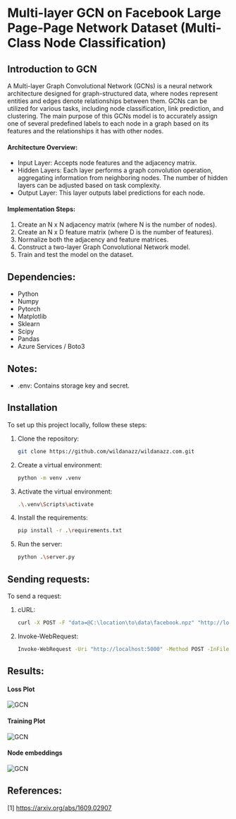 # Multi-layer GCN on Facebook Large Page-Page Network Dataset (Multi-Class Node Classification)

## Introduction to GCN
A Multi-layer Graph Convolutional Network (GCNs) is a neural network architecture designed for graph-structured data, where nodes represent entities and edges denote relationships between them. GCNs can be utilized for various tasks, including node classification, link prediction, and clustering. The main purpose of this GCNs model is to accurately assign one of several predefined labels to each node in a graph based on its features and the relationships it has with other nodes.
#### Architecture Overview:
- Input Layer: Accepts node features and the adjacency matrix.
- Hidden Layers: Each layer performs a graph convolution operation, aggregating information from neighboring nodes. The number of hidden layers can be adjusted based on task complexity.
- Output Layer: This layer outputs label predictions for each node.
#### Implementation Steps:
1. Create an N x N adjacency matrix (where N is the number of nodes).
2. Create an N x D feature matrix (where D is the number of features).
3. Normalize both the adjacency and feature matrices.
4. Construct a two-layer Graph Convolutional Network model.
5. Train and test the model on the dataset.

## Dependencies:
- Python
- Numpy
- Pytorch
- Matplotlib
- Sklearn
- Scipy
- Pandas
- Azure Services / Boto3

## Notes:
- .env: Contains storage key and secret.

## Installation
To set up this project locally, follow these steps:
1. Clone the repository:
   ```bash
   git clone https://github.com/wildanazz/wildanazz.com.git
2. Create a virtual environment:
   ```bash
   python -m venv .venv   
3. Activate the virtual environment:
   ```bash
   .\.venv\Scripts\activate
4. Install the requirements:
   ```bash
   pip install -r .\requirements.txt  
5. Run the server:
   ```bash
   python .\server.py

## Sending requests:
To send a request:
1. cURL:
   ```bash
   curl -X POST -F "data=@C:\location\to\data\facebook.npz" "http://localhost:5000"
2. Invoke-WebRequest:
   ```bash
   Invoke-WebRequest -Uri "http://localhost:5000" -Method POST -InFile "C:\path\to\data\facebook.npz"

## Results:
#### Loss Plot
![GCN](./data/Loss.png)
#### Training Plot
![GCN](./data/Accuracy.png)
#### Node embeddings
![GCN](./data/Embedding.png)

## References:
[1] https://arxiv.org/abs/1609.02907
